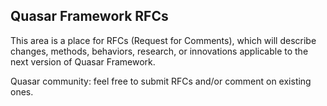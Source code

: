 ## Quasar Framework RFCs

This area is a place for RFCs (Request for Comments), which will describe changes, methods, behaviors, research, or innovations applicable to the next version of Quasar Framework.

Quasar community: feel free to submit RFCs and/or comment on existing ones.
